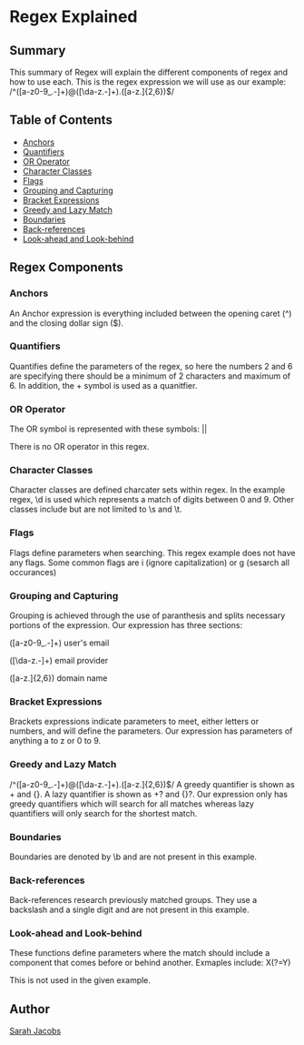 # Regex Explained

## Summary

This summary of Regex will explain the different components of regex and how to use each. This is the regex expression we will use as our example: /^([a-z0-9_.-]+)@([\da-z.-]+).([a-z.]{2,6})$/

## Table of Contents

- [Anchors](#anchors)
- [Quantifiers](#quantifiers)
- [OR Operator](#or-operator)
- [Character Classes](#character-classes)
- [Flags](#flags)
- [Grouping and Capturing](#grouping-and-capturing)
- [Bracket Expressions](#bracket-expressions)
- [Greedy and Lazy Match](#greedy-and-lazy-match)
- [Boundaries](#boundaries)
- [Back-references](#back-references)
- [Look-ahead and Look-behind](#look-ahead-and-look-behind)

## Regex Components

### Anchors
An Anchor expression is everything included between the opening caret (^) and the closing dollar sign ($).

### Quantifiers
Quantifies define the parameters of the regex, so here the numbers 2 and 6 are specifying there should be a minimum of 2 characters and maximum of 6. In addition, the + symbol is used as a quanitfier.


### OR Operator
The OR symbol is represented with these symbols: ||

There is no OR operator in this regex.

### Character Classes
Character classes are defined charcater sets within regex. In the example regex, \d is used which represents a match of digits between 0 and 9. Other classes include but are not limited to \s and \t. 

### Flags
Flags define parameters when searching. This regex example does not have any flags. Some common flags are i (ignore capitalization) or g (sesarch all occurances)

### Grouping and Capturing
Grouping is achieved through the use of paranthesis and splits necessary portions of the expression. Our expression has three sections:

([a-z0-9_.-]+) user's email

([\da-z.-]+) email provider

([a-z.]{2,6}) domain name

### Bracket Expressions
Brackets expressions indicate parameters to meet, either letters or numbers, and will define the parameters. Our expression has parameters of anything a to z or 0 to 9.

### Greedy and Lazy Match
/^([a-z0-9_.-]+)@([\da-z.-]+).([a-z.]{2,6})$/
A greedy quantifier is shown as + and {}. A lazy quantifier is shown as +? and {}?. Our expression only has greedy quantifiers which will search for all matches whereas lazy quantifiers will only search for the shortest match. 

### Boundaries
Boundaries are denoted by \b and are not present in this example.

### Back-references
Back-references research previously matched groups. They use a backslash and a single digit and are not present in this example.

### Look-ahead and Look-behind
These functions define parameters where the match should include a component that comes before or behind another. Exmaples include: X(?=Y) 

This is not used in the given example.

## Author

[Sarah Jacobs](https://github.com/sarahgjacobs)
